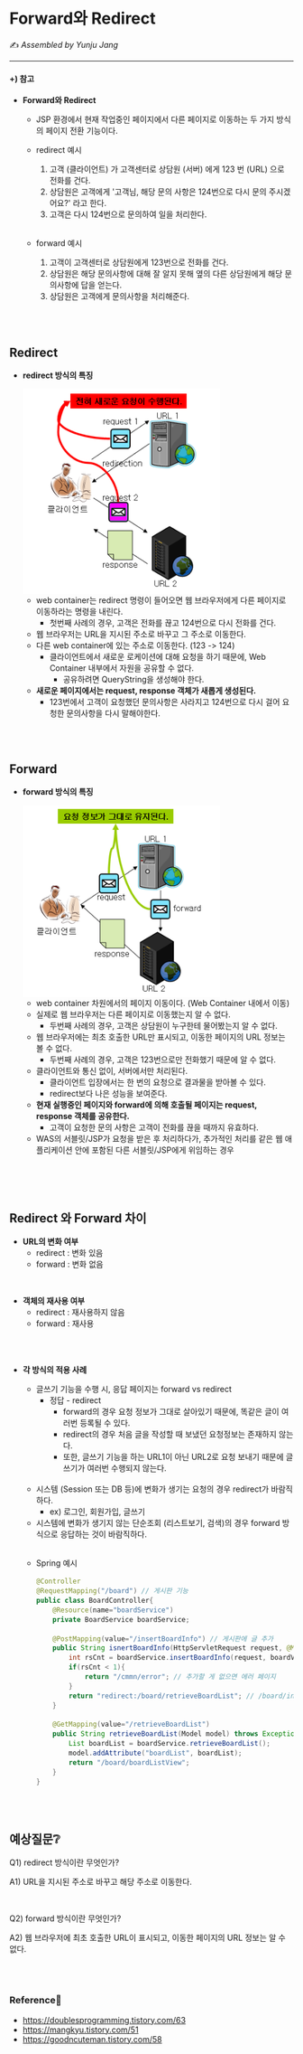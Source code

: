 # Forward와 Redirect

:writing_hand: *Assembled by Yunju Jang*

<!--🤝*Contributors : JiYe Bae*-->

<hr>


#### +) 참고 

- <b>Forward와 Redirect</b>

  - JSP 환경에서 현재 작업중인 페이지에서 다른 페이지로 이동하는 두 가지 방식의 페이지 전환 기능이다.

  - redirect 예시

    1. 고객 (클라이언트) 가 고객센터로 상담원 (서버) 에게 123 번 (URL) 으로 전화를 건다.
    2. 상담원은 고객에게 '고객님, 해당 문의 사항은 124번으로 다시 문의 주시겠어요?' 라고 한다.
    3. 고객은 다시 124번으로 문의하여 일을 처리한다.

    <br/>

  - forward 예시

    1. 고객이 고객센터로 상담원에게 123번으로 전화를 건다.
    2. 상담원은 해당 문의사항에 대해 잘 알지 못해 옆의 다른 상담원에게 해당 문의사항에 답을 얻는다.
    3. 상담원은 고객에게 문의사항을 처리해준다.

<br/>

<br/>

## Redirect

- <b>redirect 방식의 특징</b>

  <img src='resources/redirect.png' width='350px' align='center'>

  - web container는 redirect 명령이 들어오면 웹 브라우저에게 다른 페이지로 이동하라는 명령을 내린다.
    - 첫번째 사례의 경우, 고객은 전화를 끊고 124번으로 다시 전화를 건다.
  - 웹 브라우저는 URL을 지시된 주소로 바꾸고 그 주소로 이동한다.
  - 다른 web container에 있는 주소로 이동한다. (123 -> 124)
    - 클라이언트에서 새로운 로케이션에 대해 요청을 하기 때문에, Web Container 내부에서 자원을 공유할 수 없다.
      - 공유하려면 QueryString을 생성해야 한다.
  - <b>새로운 페이지에서는 request, response 객체가 새롭게 생성된다.</b>
    - 123번에서 고객이 요청했던 문의사항은 사라지고 124번으로 다시 걸어 요청한 문의사항을 다시 말해야한다.

<br/>

<br/>



## Forward

- <b>forward 방식의 특징</b>

  <img src='resources/forward.png' width='350px' align='center'>
  
  - web container 차원에서의 페이지 이동이다. (Web Container 내에서 이동)
  - 실제로 웹 브라우저는 다른 페이지로 이동했는지 알 수 없다. 
    - 두번째 사례의 경우, 고객은 상담원이 누구한테 물어봤는지 알 수 없다.
  - 웹 브라우저에는 최초 호출한 URL만 표시되고, 이동한 페이지의 URL 정보는 볼 수 없다.
    - 두번째 사례의 경우, 고객은 123번으로만 전화했기 때문에 알 수 없다.
  - 클라이언트와 통신 없이, 서버에서만 처리된다.
    - 클라이언트 입장에서는 한 번의 요청으로 결과물을 받아볼 수 있다.
    - redirect보다 나은 성능을 보여준다.
  - <b>현재 실행중인 페이지와 forward에 의해 호출될 페이지는 request, response 객체를 공유한다.</b>
    - 고객이 요청한 문의 사항은 고객이 전화를 끊을 때까지 유효하다.
  - WAS의 서블릿/JSP가 요청을 받은 후 처리하다가, 추가적인 처리를 같은 웹 애플리케이션 안에 포함된 다른 서블릿/JSP에게 위임하는 경우
  
  <br/>

<br/>

<br/>

## Redirect 와 Forward 차이

- <b>URL의 변화 여부</b>
  - redirect : 변화 있음
  - forward : 변화 없음

<br/>

- <b>객체의 재사용 여부</b>
  - redirect : 재사용하지 않음
  - forward : 재사용

<br/>

<br/>

- <b>각 방식의 적용 사례</b>

  - 글쓰기 기능을 수행 시, 응답 페이지는 forward vs redirect 
    - 정답 - redirect
      - forward의 경우 요청 정보가 그대로 살아있기 때문에, 똑같은 글이 여러번 등록될 수 있다.
      - redirect의 경우 처음 글을 작성할 때 보냈던 요청정보는 존재하지 않는다.
      - 또한, 글쓰기 기능을 하는 URL1이 아닌 URL2로 요청 보내기 때문에 글쓰기가 여러번 수행되지 않는다.

  <br/>

  - 시스템 (Session 또는 DB 등)에 변화가 생기는 요청의 경우 redirect가 바람직하다.
    - ex) 로그인, 회원가입, 글쓰기
  - 시스템에 변화가 생기지 않는 단순조회 (리스트보기, 검색)의 경우 forward 방식으로 응답하는 것이 바람직하다.

  <br/>

  - Spring 예시

    ``` java
    @Controller
    @RequestMapping("/board") // 게시판 기능
    public class BoardController{
        @Resource(name="boardService")
        private BoardService boardService;
        
        @PostMapping(value="/insertBoardInfo") // 게시판에 글 추가
        public String isnertBoardInfo(HttpServletRequest request, @ModelAttribute BoardVO boardVO) throws Exception{
            int rsCnt = boardService.insertBoardInfo(request, boardVO);
            if(rsCnt < 1){
                return "/cmmn/error"; // 추가할 게 없으면 에러 페이지
            }
            return "redirect:/board/retrieveBoardList"; // /board/insertBoardInfo에서 /board/retrieveBoardList로 리다이렉트
        }
        
        @GetMapping(value="/retrieveBoardList")
        public String retrieveBoardList(Model model) throws Exception {
            List boardList = boardService.retrieveBoardList();
            model.addAttribute("boardList", boardList);
            return "/board/boardListView";
        }
    }
    ```

    


<br/>

<br/>

## 예상질문❔

Q1) redirect 방식이란 무엇인가?

A1) URL을 지시된 주소로 바꾸고 해당 주소로 이동한다.

<br/>

Q2) forward 방식이란 무엇인가?

A2) 웹 브라우저에 최초 호출한 URL이 표시되고, 이동한 페이지의 URL 정보는 알 수 없다.

<br/>

<br/>

### Reference📖

- https://doublesprogramming.tistory.com/63
- https://mangkyu.tistory.com/51
- https://goodncuteman.tistory.com/58